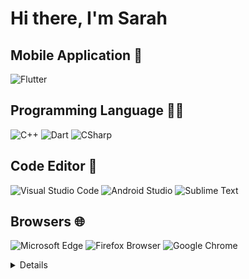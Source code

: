 ﻿# Hi there, I'm **Sarah**


## **Mobile Application** 📱
![Flutter](https://img.shields.io/badge/Flutter-02569B?style=for-the-badge&logo=Flutter&logoColor=f7f7f6)

## **Programming Language** 👨‍💻
![C++](https://img.shields.io/badge/CPP-00599C?style=for-the-badge&logo=CPLUSPLUS&logoColor=f7f7f6)
![Dart](https://img.shields.io/badge/Dart-0175C2?style=for-the-badge&logo=Dart&logoColor=f7f7f6)
![CSharp](https://img.shields.io/badge/CSharp-239120?style=for-the-badge&logo=CSharp&logoColor=f7f7f6)

## **Code Editor** 📝
![Visual Studio Code](https://img.shields.io/badge/VSCode-007ACC?style=for-the-badge&logo=visualstudiocode&logoColor=f7f7f6)
![Android Studio](https://img.shields.io/badge/AndroidStudio-3DDC84?style=for-the-badge&logo=AndroidStudio&logoColor=f7f7f6)
![Sublime Text](https://img.shields.io/badge/SublimeText-FF9800?style=for-the-badge&logo=SublimeText&logoColor=f7f7f6)

## **Browsers** 🌐
![Microsoft Edge](https://img.shields.io/badge/MicrosoftEdge-0078D7?style=for-the-badge&logo=MicrosoftEdge&logoColor=f7f7f6)
![Firefox Browser](https://img.shields.io/badge/Firefox-FF7139?style=for-the-badge&logo=FirefoxBrowser&logoColor=f7f7f6)
![Google Chrome](https://img.shields.io/badge/GoogleChrome-4285F4?style=for-the-badge&logo=GoogleChrome&logoColor=f7f7f6)



<details>
    <img src="https://github-readme-stats.vercel.app/api?username=Sarah-Bakir&show_icons=true&theme=radical&count_private=true&include_all_commits=true">
    <br>
    <img src="https://github-readme-streak-stats.herokuapp.com/?user=Sarah-Bakir&theme=radical&hide_border=false&count_private=true">
    <br>
    <img src="https://github-readme-stats.vercel.app/api/top-langs/?username=Sarah-Bakir&theme=radical&hide_border=false&layout=compact">

</details>
